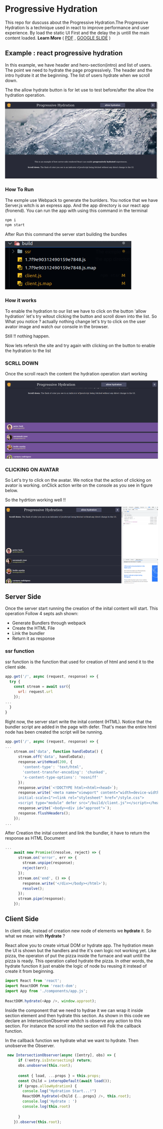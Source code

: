 # Progressive Hydration
This repo for duscuss about the Progressive Hydration.The Progressive Hydration Is a technique used in react to improve performance and user experience. By load the static UI First and the delay the js untill the main content loaded. **Learn More**  ( [PDF](https://github.com/AhmadEleiwa/ProgressiveHydration/blob/main/Progressive%20Hydration.pdf) , [GOOGLE SLIDE](https://docs.google.com/presentation/d/1FOeAmbPSOx_Jf8_dQxY4c3dWZ_C6eP-A_3g0t-mzSrw/edit#slide=id.gd1bf8d60a4_0_0) )



## Example : react progressive hydration 
In this example, we have header and hero-section(intro) and list of users. The point we need to 
hydrate the page progressively. The header and the intro hydrate it at the beginning. 
The list of users hydrate when we scroll down.

The the allow hydrate button is for let use to test before/after the allow the hydration operation.

<img src='assets/HomePage.png' alt='Home page screen shot'>

### How To Run
The exmple use Webpack to generate the bunlders. You notice that we have Server.js witch is an express 
app. And the app directory is our react app (fronend). You can run the app with using this command in the terminal 
```bash
npm i 
npm start 
```
<p>
After Run this command the server start building the bundles
</p>



<img src='assets/building.png'>

### How it works
To enable the hydration to our list we have to click on the button 'allow hydration'
let's try witout clicking the button and scroll down into the list. So What you notice ? actually nothing change let's try to click on the user avator image and watch our console in the browser.

Still !! nothing happen.

Now lets refersh the site and try again with clicking on the button to enable the hydration to the list

### SCRLL DOWN
Once the scroll reach the content the hydration operation start working

<img src='assets/hydratiolist.png'>

### CLICKING ON AVATAR
So Let's try to click on the avatar. We notice that the action of clicking on avator is working. onClick action write on the console as you see in figure below.

So the hydrtion working well !!

<img src='assets/clickingonhydrat.png'>

## Server Side
Once the server start running the creation of the inital content will start. This operation Follow 4 septs ash shown:
* Generate Bundlers through webpack 
* Create the HTML File
* Link the bundler
* Return it as response

### ssr function
ssr function is the function that used for creation of html and send it to the client side.

```js
app.get('/', async (request, response) => {
  try {
    const stream = await ssr({
      url: request.url
    });
...
  }
}
```
Right now, the server start write the inital content (HTML). Notice that the bundler script are added in the page with defer. That's mean the entire html node has been created the script will be running.
```js
app.get('/', async (request, response) => {
...
    stream.on('data', function handleData() {
      stream.off('data', handleData);
      response.writeHead(200, {
        'content-type': 'text/html',
        'content-transfer-encoding': 'chunked',
        'x-content-type-options': 'nosniff'
      });
      response.write(`<!DOCTYPE html><html><head>`);
      response.write(`<meta name="viewport" content="width=device-width, 
      initial-scale=1"><link rel="stylesheet" href="/style.css">
      <script type="module" defer src="/build/client.js"></script></head>`);
      response.write(`<body><div id="approot">`);
      response.flushHeaders();
    });
...
```
After Creation the inital content and link the bundler, it have to return the response as HTML Document
```js
...
    await new Promise((resolve, reject) => {
      stream.on('error', err => {
        stream.unpipe(response);
        reject(err);
      });
      stream.on('end', () => {
        response.write('</div></body></html>');
        resolve();
      });
      stream.pipe(response);
    });
```


## Client Side
In client side, instead of creation new node of elements we **hydrate** it. So what we mean with **Hydrate** ? 

React allow you to create  virtual DOM or hydrate app. The hydration mean the UI is shown but the handlers and the it's own logic not working yet. Like pizza, the operaton of put the pizza inside the furnace and wait untill the pizza is ready. This operation called hydrate the pizza. In other words, the hydrate function it just enable the logic of node bu reusing it instead of create it from beginning.

```js
import React from 'react';
import ReactDOM from 'react-dom';
import App from './components/app.js';

ReactDOM.hydrate(<App />, window.approot);
```

Inside the component that we need to hydrae it we can wrap it inside section element and then hydrate this section. As shown in this code we declare an IntersectionObserver whitch is observe any action to this section. For instance the scroll into the section will Folk the callback function.

In the callback function we hydrate what we want to hydrate. Then unobserve the Observer.


```js
 new IntersectionObserver(async ([entry], obs) => {
      if (!entry.isIntersecting) return;
      obs.unobserve(this.root);

      const { load, ...props } = this.props;
      const Child = interopDefault(await load());
      if (props.allowHydration) {
		console.log("Hydration Start...!")
        ReactDOM.hydrate(<Child {...props} />, this.root);
		console.log('Hydrate : ')
		console.log(this.root)

      }
    }).observe(this.root);
```